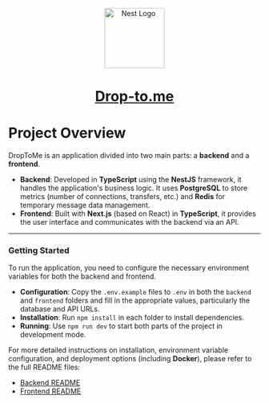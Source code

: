<p align="center">
  <a href="https://drop-to.me" target="_blank">
    <img src="https://drop-to.me/favicon.svg" width="120" alt="Nest Logo" />
  </a>
</p>

<h1 align="center">
  <a href="https://drop-to.me/">Drop-to.me</a>
</h1>

# Project Overview

DropToMe is an application divided into two main parts: a **backend** and a **frontend**.

- **Backend**: Developed in **TypeScript** using the **NestJS** framework, it handles the application's business logic. It uses **PostgreSQL** to store metrics (number of connections, transfers, etc.) and **Redis** for temporary message data management.
- **Frontend**: Built with **Next.js** (based on React) in **TypeScript**, it provides the user interface and communicates with the backend via an API.

---

### Getting Started

To run the application, you need to configure the necessary environment variables for both the backend and frontend.

- **Configuration**: Copy the `.env.example` files to `.env` in both the `backend` and `frontend` folders and fill in the appropriate values, particularly the database and API URLs.
- **Installation**: Run `npm install` in each folder to install dependencies.
- **Running**: Use `npm run dev` to start both parts of the project in development mode.

For more detailed instructions on installation, environment variable configuration, and deployment options (including **Docker**), please refer to the full README files:

- [Backend README](https://github.com/votre-utilisateur/votre-projet/blob/main/backend/README.md)
- [Frontend README](https://github.com/votre-utilisateur/votre-projet/blob/main/frontend/README.md)
